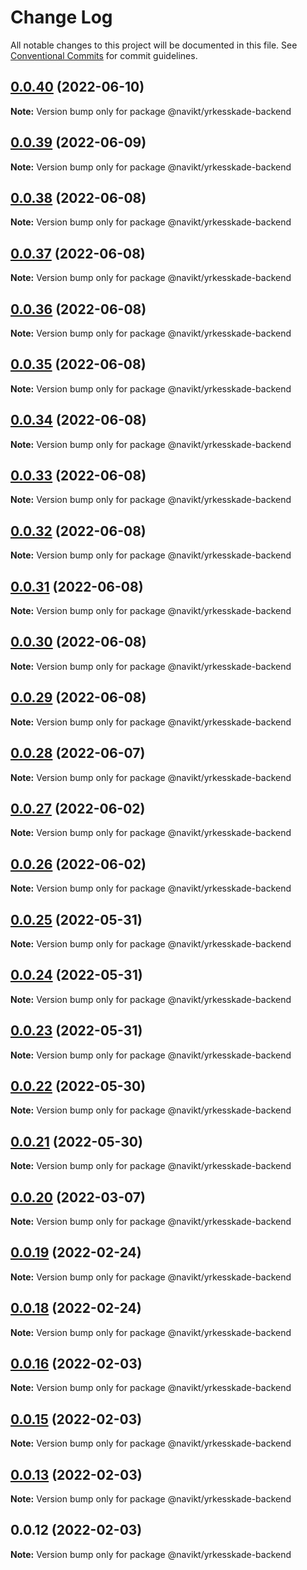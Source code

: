 # Change Log

All notable changes to this project will be documented in this file.
See [Conventional Commits](https://conventionalcommits.org) for commit guidelines.

## [0.0.40](https://github.com/navikt/yrkesskade-frontend-felles/compare/@navikt/yrkesskade-backend@0.0.39...@navikt/yrkesskade-backend@0.0.40) (2022-06-10)

**Note:** Version bump only for package @navikt/yrkesskade-backend





## [0.0.39](https://github.com/navikt/yrkesskade-frontend-felles/compare/@navikt/yrkesskade-backend@0.0.38...@navikt/yrkesskade-backend@0.0.39) (2022-06-09)

**Note:** Version bump only for package @navikt/yrkesskade-backend





## [0.0.38](https://github.com/navikt/yrkesskade-frontend-felles/compare/@navikt/yrkesskade-backend@0.0.37...@navikt/yrkesskade-backend@0.0.38) (2022-06-08)

**Note:** Version bump only for package @navikt/yrkesskade-backend





## [0.0.37](https://github.com/navikt/yrkesskade-frontend-felles/compare/@navikt/yrkesskade-backend@0.0.36...@navikt/yrkesskade-backend@0.0.37) (2022-06-08)

**Note:** Version bump only for package @navikt/yrkesskade-backend





## [0.0.36](https://github.com/navikt/yrkesskade-frontend-felles/compare/@navikt/yrkesskade-backend@0.0.35...@navikt/yrkesskade-backend@0.0.36) (2022-06-08)

**Note:** Version bump only for package @navikt/yrkesskade-backend





## [0.0.35](https://github.com/navikt/yrkesskade-frontend-felles/compare/@navikt/yrkesskade-backend@0.0.34...@navikt/yrkesskade-backend@0.0.35) (2022-06-08)

**Note:** Version bump only for package @navikt/yrkesskade-backend





## [0.0.34](https://github.com/navikt/yrkesskade-frontend-felles/compare/@navikt/yrkesskade-backend@0.0.33...@navikt/yrkesskade-backend@0.0.34) (2022-06-08)

**Note:** Version bump only for package @navikt/yrkesskade-backend





## [0.0.33](https://github.com/navikt/yrkesskade-frontend-felles/compare/@navikt/yrkesskade-backend@0.0.32...@navikt/yrkesskade-backend@0.0.33) (2022-06-08)

**Note:** Version bump only for package @navikt/yrkesskade-backend





## [0.0.32](https://github.com/navikt/yrkesskade-frontend-felles/compare/@navikt/yrkesskade-backend@0.0.31...@navikt/yrkesskade-backend@0.0.32) (2022-06-08)

**Note:** Version bump only for package @navikt/yrkesskade-backend





## [0.0.31](https://github.com/navikt/yrkesskade-frontend-felles/compare/@navikt/yrkesskade-backend@0.0.30...@navikt/yrkesskade-backend@0.0.31) (2022-06-08)

**Note:** Version bump only for package @navikt/yrkesskade-backend





## [0.0.30](https://github.com/navikt/yrkesskade-frontend-felles/compare/@navikt/yrkesskade-backend@0.0.29...@navikt/yrkesskade-backend@0.0.30) (2022-06-08)

**Note:** Version bump only for package @navikt/yrkesskade-backend





## [0.0.29](https://github.com/navikt/yrkesskade-frontend-felles/compare/@navikt/yrkesskade-backend@0.0.28...@navikt/yrkesskade-backend@0.0.29) (2022-06-08)

**Note:** Version bump only for package @navikt/yrkesskade-backend





## [0.0.28](https://github.com/navikt/yrkesskade-frontend-felles/compare/@navikt/yrkesskade-backend@0.0.27...@navikt/yrkesskade-backend@0.0.28) (2022-06-07)

**Note:** Version bump only for package @navikt/yrkesskade-backend





## [0.0.27](https://github.com/navikt/yrkesskade-frontend-felles/compare/@navikt/yrkesskade-backend@0.0.26...@navikt/yrkesskade-backend@0.0.27) (2022-06-02)

**Note:** Version bump only for package @navikt/yrkesskade-backend





## [0.0.26](https://github.com/navikt/yrkesskade-frontend-felles/compare/@navikt/yrkesskade-backend@0.0.25...@navikt/yrkesskade-backend@0.0.26) (2022-06-02)

**Note:** Version bump only for package @navikt/yrkesskade-backend





## [0.0.25](https://github.com/navikt/yrkesskade-frontend-felles/compare/@navikt/yrkesskade-backend@0.0.24...@navikt/yrkesskade-backend@0.0.25) (2022-05-31)

**Note:** Version bump only for package @navikt/yrkesskade-backend





## [0.0.24](https://github.com/navikt/yrkesskade-frontend-felles/compare/@navikt/yrkesskade-backend@0.0.23...@navikt/yrkesskade-backend@0.0.24) (2022-05-31)

**Note:** Version bump only for package @navikt/yrkesskade-backend





## [0.0.23](https://github.com/navikt/yrkesskade-frontend-felles/compare/@navikt/yrkesskade-backend@0.0.22...@navikt/yrkesskade-backend@0.0.23) (2022-05-31)

**Note:** Version bump only for package @navikt/yrkesskade-backend





## [0.0.22](https://github.com/navikt/yrkesskade-frontend-felles/compare/@navikt/yrkesskade-backend@0.0.21...@navikt/yrkesskade-backend@0.0.22) (2022-05-30)

**Note:** Version bump only for package @navikt/yrkesskade-backend





## [0.0.21](https://github.com/navikt/yrkesskade-frontend-felles/compare/@navikt/yrkesskade-backend@0.0.20...@navikt/yrkesskade-backend@0.0.21) (2022-05-30)

**Note:** Version bump only for package @navikt/yrkesskade-backend





## [0.0.20](https://github.com/navikt/yrkesskade-frontend-felles/compare/@navikt/yrkesskade-backend@0.0.19...@navikt/yrkesskade-backend@0.0.20) (2022-03-07)

**Note:** Version bump only for package @navikt/yrkesskade-backend





## [0.0.19](https://github.com/navikt/yrkesskade-frontend-felles/compare/@navikt/yrkesskade-backend@0.0.18...@navikt/yrkesskade-backend@0.0.19) (2022-02-24)

**Note:** Version bump only for package @navikt/yrkesskade-backend





## [0.0.18](https://github.com/navikt/yrkesskade-frontend-felles/compare/@navikt/yrkesskade-backend@0.0.16...@navikt/yrkesskade-backend@0.0.18) (2022-02-24)

**Note:** Version bump only for package @navikt/yrkesskade-backend





## [0.0.16](https://github.com/navikt/yrkesskade-frontend-felles/compare/@navikt/yrkesskade-backend@0.0.15...@navikt/yrkesskade-backend@0.0.16) (2022-02-03)

**Note:** Version bump only for package @navikt/yrkesskade-backend





## [0.0.15](https://github.com/navikt/yrkesskade-frontend-felles/compare/@navikt/yrkesskade-backend@0.0.13...@navikt/yrkesskade-backend@0.0.15) (2022-02-03)

**Note:** Version bump only for package @navikt/yrkesskade-backend





## [0.0.13](https://github.com/navikt/yrkesskade-frontend-felles/compare/@navikt/yrkesskade-backend@0.0.12...@navikt/yrkesskade-backend@0.0.13) (2022-02-03)

**Note:** Version bump only for package @navikt/yrkesskade-backend





## 0.0.12 (2022-02-03)

**Note:** Version bump only for package @navikt/yrkesskade-backend
